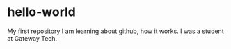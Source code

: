 # hello-world
My first  repository
I am learning about github, how it works. I was a student at Gateway Tech.
